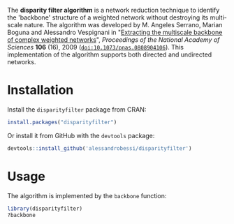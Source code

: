 The **disparity filter algorithm** is a network reduction technique to identify the 'backbone' structure of a weighted network without destroying its multi-scale nature. The algorithm was developed by M. Angeles Serrano, Marian Boguna and Alessandro Vespignani in "[Extracting the multiscale backbone of complex weighted networks](http://arxiv.org/abs/0904.2389)", _Proceedings of the National Academy of Sciences_ **106** (16), 2009 ([`doi:10.1073/pnas.0808904106`](http://dx.doi.org/10.1073/pnas.0808904106)). This implementation of the algorithm supports both directed and undirected networks.

# Installation #

Install the `disparityfilter` package from CRAN:

```R
install.packages("disparityfilter")
```

Or install it from GitHub with the `devtools` package:

```R
devtools::install_github('alessandrobessi/disparityfilter')
```

# Usage #

The algorithm is implemented by the `backbone` function:

```R
library(disparityfilter)
?backbone
```
